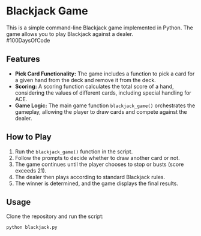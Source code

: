 # Blackjack Game

This is a simple command-line Blackjack game implemented in Python. The game allows you to play Blackjack against a dealer.<br/>
#100DaysOfCode

## Features

- **Pick Card Functionality:** The game includes a function to pick a card for a given hand from the deck and remove it from the deck.
- **Scoring:** A scoring function calculates the total score of a hand, considering the values of different cards, including special handling for ACE.
- **Game Logic:** The main game function `blackjack_game()` orchestrates the gameplay, allowing the player to draw cards and compete against the dealer.

## How to Play

1. Run the `blackjack_game()` function in the script.
2. Follow the prompts to decide whether to draw another card or not.
3. The game continues until the player chooses to stop or busts (score exceeds 21).
4. The dealer then plays according to standard Blackjack rules.
5. The winner is determined, and the game displays the final results.

## Usage

Clone the repository and run the script:

```bash
python blackjack.py
